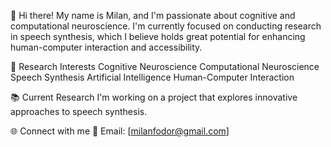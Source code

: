 👋 Hi there! My name is Milan, and I'm passionate about cognitive and computational neuroscience. I'm currently focused on conducting research in speech synthesis, which I believe holds great potential for enhancing human-computer interaction and accessibility.

🔬 Research Interests
Cognitive Neuroscience
Computational Neuroscience
Speech Synthesis
Artificial Intelligence
Human-Computer Interaction

📚 Current Research
I'm working on a project that explores innovative approaches to speech synthesis. 

🌐 Connect with me
📧 Email: [milanfodor@gmail.com]
<!---
MILANIUSZ/MILANIUSZ is a ✨ special ✨ repository because its `README.md` (this file) appears on your GitHub profile.
You can click the Preview link to take a look at your changes.
--->

